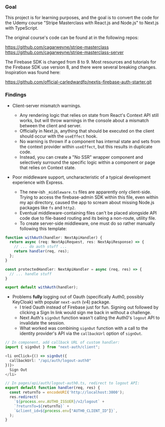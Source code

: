 ### Goal 

This project is for learning purposes, and the goal is to convert the code for the Udemy course
"Stripe Masterclass with React.js and Node.js" to Next.js with TypeScript.

The original course's code can be found at in the following repos:

https://github.com/cagarweyne/stripe-masterclass
<br/>
https://github.com/cagarweyne/stripe-masterclass-server

The Firebase SDK is changed from 8 to 9. Most resources and tutorials for 
the Firebase SDK use version 8, and there were several breaking changes. 
Inspiration was found here:

https://github.com/official-carledwardfp/nextjs-firebase-auth-starter.git

### Findings 
- Client-server mismatch warnings. 
  - Any rendering logic that relies on state from React's Context API still works,
  but will throw warnings in the console about a mismatch between the client and 
  server. 
  - Officially in Next.js, anything that should be executed on the client
  should occur with the `useEffect` hook.
  - No warning is thrown if a component has internal state and sets from the
  context provider within `useEffect`, but this results in duplicate code.
  - Instead, you can create a "No SSR" wrapper component and selectively surround 
  the specific logic within a component or page that relies on Context state.

- Poor middleware support, uncharacteristic of a typical development experience with
  Express.
  - The new-ish `_middleware.ts` files are apparently only client-side. Trying
  to access the firebase-admin SDK within this file, even within my api directory,
  caused the app to scream about missing Node.js packages like `fs` and `http2`.
  - Eventual middleware-containing files can't be placed alongside API code due
  to file-based routing and its being a non-route, utility file.
  - To create server-side middleware, one must do so rather manually following 
  this template:

```typescript jsx
function withAuth(handler: NextApiHandler) {
  return async (req: NextApiRequest, res: NextApiResponse) => {
    // ... do auth stuff ...
    return handler(req, res);
  };
}

const protectedHandler: NextApiHandler = async (req, res) => {
  // ... handle stuff
}

export default withAuth(handler); 
```
  
- Problems **fully** logging out of Oauth (specifically Auth0, possibly KeyCloak)
with popular `next-auth` (v4) package. 
  - I tried Oauth instead of Firebase just for fun. Signing out followed by 
  clicking a Sign In link would sign me back in without a challenge. 
  - Next Auth's `signOut` function wasn't calling the Auth0's `logout` API to 
  invalidate the session.
  - What worked was combining `signOut` function with a call to the 
  identity provider's API via the `callbackUrl` option of `signOut`.

```typescript jsx
// In component, add callback URL of custom handler:
import { signOut } from "next-auth/client";

<li onClick={() => signOut({ 
  callbackUrl: "/api/auth/logout-auth0"
})}>
  Sign Out
</li>
```

```typescript
// In pages/api/auth/logout-auth0.ts, redirect to logout API:
export default function handler(req, res) {
  const returnTo = encodeURI('http://localhost:3000');
  res.redirect(
    `${process.env.AUTH0_ISSUER}/v2/logout` +
    `?returnTo=${returnTo}` + 
    `&client_id=${process.env["AUTH0_CLIENT_ID"]}`,
  );
}
```
